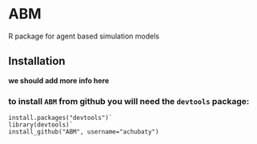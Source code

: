 # ABM

R package for agent based simulation models

## Installation

**we should add more info here**

### to install `ABM` from github you will need the `devtools` package:

```
install.packages("devtools")`
library(devtools)`
install_github("ABM", username="achubaty")
```

